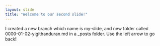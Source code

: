 ```yaml
---
layout: slide
title: "Welcome to our second slide!"
---
```

I created a new branch which name is my-slide, and new folder called 0000-01-02-yigithanduran.md in a _posts folder.
Use the left arrow to go back!
